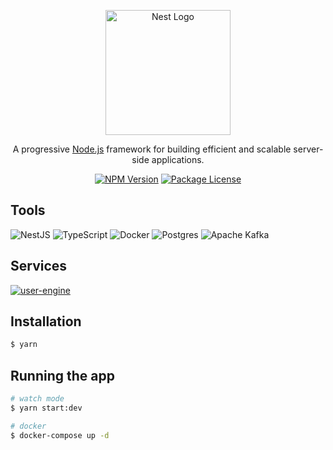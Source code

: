 <p align="center">
  <a href="http://nestjs.com/" target="blank"><img src="https://nestjs.com/img/logo-small.svg" width="200" alt="Nest Logo" /></a>
</p>

[circleci-image]: https://img.shields.io/circleci/build/github/nestjs/nest/master?token=abc123def456
[circleci-url]: https://circleci.com/gh/nestjs/nest

  <p align="center">A progressive <a href="http://nodejs.org" target="_blank">Node.js</a> framework for building efficient and scalable server-side applications.</p>
    <p align="center">
<a href="https://www.npmjs.com/~nestjscore" target="_blank"><img src="https://img.shields.io/npm/v/@nestjs/core.svg" alt="NPM Version" /></a>
<a href="https://www.npmjs.com/~nestjscore" target="_blank"><img src="https://img.shields.io/npm/l/@nestjs/core.svg" alt="Package License" /></a>



## Tools
 ![NestJS](https://img.shields.io/badge/nestjs-%23E0234E.svg?style=for-the-badge&logo=nestjs&logoColor=white)
 ![TypeScript](https://img.shields.io/badge/typescript-%23007ACC.svg?style=for-the-badge&logo=typescript&logoColor=white)
 ![Docker](https://img.shields.io/badge/docker-%230db7ed.svg?style=for-the-badge&logo=docker&logoColor=white)
 ![Postgres](https://img.shields.io/badge/postgres-%23316192.svg?style=for-the-badge&logo=postgresql&logoColor=white)
 ![Apache Kafka](https://img.shields.io/badge/Apache%20Kafka-000?style=for-the-badge&logo=apachekafka)
 
  
## Services
  <a href="https://github.com/Joaopedroaquino/user-engine"><img src="https://img.shields.io/badge/Microservice-User--Engine-green?style=for-the-badge" alt="user-engine" /></a>
 



## Installation

```bash
$ yarn
```

## Running the app

```bash
# watch mode
$ yarn start:dev

# docker
$ docker-compose up -d

```

<!-- ## Test

```bash
# unit tests
$ npm run test

# e2e tests
$ npm run test:e2e

# test coverage
$ npm run test:cov
``` -->


